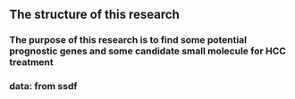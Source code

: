 ## The structure of this research
### The purpose of this research is to find some potential prognostic genes and some candidate small molecule for HCC treatment
### data: from ssdf

